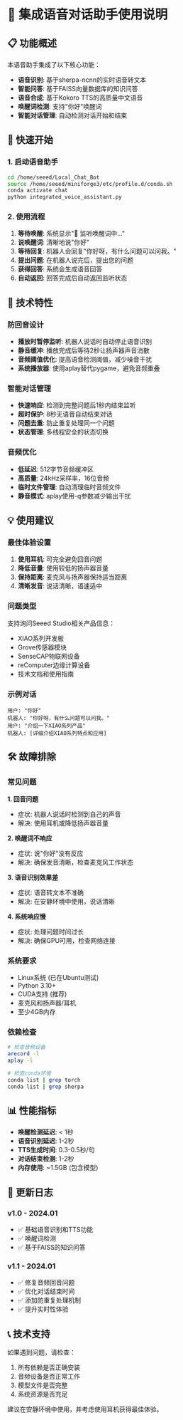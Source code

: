 # 🤖 集成语音对话助手使用说明

## 📋 功能概述

本语音助手集成了以下核心功能：
- **语音识别**: 基于sherpa-ncnn的实时语音转文本
- **智能问答**: 基于FAISS向量数据库的知识问答
- **语音合成**: 基于Kokoro TTS的高质量中文语音
- **唤醒词检测**: 支持"你好"唤醒词
- **智能对话管理**: 自动检测对话开始和结束

## 🚀 快速开始

### 1. 启动语音助手

```bash
cd /home/seeed/Local_Chat_Bot
source /home/seeed/miniforge3/etc/profile.d/conda.sh
conda activate chat
python integrated_voice_assistant.py
```

### 2. 使用流程

1. **等待唤醒**: 系统显示"🔄 监听唤醒词中..."
2. **说唤醒词**: 清晰地说"你好"
3. **等待回复**: 机器人会回复"你好呀，有什么问题可以问我。"
4. **提出问题**: 在机器人说完后，提出您的问题
5. **获得回答**: 系统会生成语音回答
6. **自动返回**: 回答完成后自动返回监听状态

## 🔧 技术特性

### 防回音设计
- **播放时暂停监听**: 机器人说话时自动停止语音识别
- **静音缓冲**: 播放完成后等待2秒让扬声器声音消散
- **音频阈值优化**: 提高语音检测阈值，减少噪音干扰
- **系统播放器**: 使用aplay替代pygame，避免音频重叠

### 智能对话管理
- **快速响应**: 检测到完整问题后1秒内结束监听
- **超时保护**: 8秒无语音自动结束对话
- **问题去重**: 防止重复处理同一个问题
- **状态管理**: 多线程安全的状态切换

### 音频优化
- **低延迟**: 512字节音频缓冲区
- **高质量**: 24kHz采样率，16位音频
- **临时文件管理**: 自动清理临时音频文件
- **静音模式**: aplay使用-q参数减少输出干扰

## 💡 使用建议

### 最佳体验设置
1. **使用耳机**: 可完全避免回音问题
2. **降低音量**: 使用较低的扬声器音量
3. **保持距离**: 麦克风与扬声器保持适当距离
4. **清晰发音**: 说话清晰，语速适中

### 问题类型
支持询问Seeed Studio相关产品信息：
- XIAO系列开发板
- Grove传感器模块
- SenseCAP物联网设备
- reComputer边缘计算设备
- 技术文档和使用指南

### 示例对话
```
用户: "你好"
机器人: "你好呀，有什么问题可以问我。"
用户: "介绍一下XIAO系列产品"
机器人: [详细介绍XIAO系列特点和应用]
```

## 🛠️ 故障排除

### 常见问题

**1. 回音问题**
- 症状: 机器人说话时检测到自己的声音
- 解决: 使用耳机或降低扬声器音量

**2. 唤醒词不响应**
- 症状: 说"你好"没有反应
- 解决: 确保发音清晰，检查麦克风工作状态

**3. 语音识别效果差**
- 症状: 语音转文本不准确
- 解决: 在安静环境中使用，说话清晰

**4. 系统响应慢**
- 症状: 处理问题时间过长
- 解决: 确保GPU可用，检查网络连接

### 系统要求
- Linux系统 (已在Ubuntu测试)
- Python 3.10+
- CUDA支持 (推荐)
- 麦克风和扬声器/耳机
- 至少4GB内存

### 依赖检查
```bash
# 检查音频设备
arecord -l
aplay -l

# 检查conda环境
conda list | grep torch
conda list | grep sherpa
```

## 📊 性能指标

- **唤醒检测延迟**: < 1秒
- **语音识别延迟**: 1-2秒
- **TTS生成时间**: 0.3-0.5秒/句
- **对话结束检测**: 1-2秒
- **内存使用**: ~1.5GB (包含模型)

## 🔄 更新日志

### v1.0 - 2024.01
- ✅ 基础语音识别和TTS功能
- ✅ 唤醒词检测
- ✅ 基于FAISS的知识问答

### v1.1 - 2024.01
- ✅ 修复音频回音问题
- ✅ 优化对话结束时间
- ✅ 添加防重复处理机制
- ✅ 提升实时性体验

## 📞 技术支持

如果遇到问题，请检查：
1. 所有依赖是否正确安装
2. 音频设备是否正常工作
3. 模型文件是否完整
4. 系统资源是否充足

建议在安静环境中使用，并考虑使用耳机获得最佳体验。
